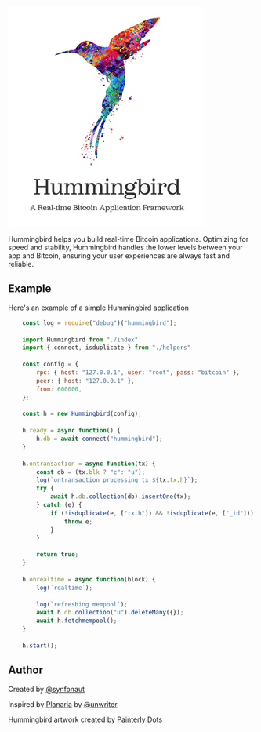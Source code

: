 ![hummingbird](./hummingbird.png)

Hummingbird helps you build real-time Bitcoin applications. Optimizing for speed and stability, Hummingbird handles the lower levels between your app and Bitcoin, ensuring your user experiences are always fast and reliable.



## Example

Here's an example of a simple Hummingbird application

```javascript
    const log = require("debug")("hummingbird");

    import Hummingbird from "./index"
    import { connect, isduplicate } from "./helpers"

    const config = {
        rpc: { host: "127.0.0.1", user: "root", pass: "bitcoin" },
        peer: { host: "127.0.0.1" },
        from: 600000,
    };

    const h = new Hummingbird(config);

    h.ready = async function() {
        h.db = await connect("hummingbird");
    }

    h.ontransaction = async function(tx) {
        const db = (tx.blk ? "c": "u");
        log(`ontransaction processing tx ${tx.tx.h}`);
        try {
            await h.db.collection(db).insertOne(tx);
        } catch (e) {
            if (!isduplicate(e, ["tx.h"]) && !isduplicate(e, ["_id"])) {
                throw e;
            }
        }

        return true;
    }

    h.onrealtime = async function(block) {
        log(`realtime`);

        log(`refreshing mempool`);
        await h.db.collection("u").deleteMany({});
        await h.fetchmempool();
    }

    h.start();
```



## Author

Created by [@synfonaut](https://twitter.com/synfonaut)

Inspired by [Planaria](https://planaria.network) by [@unwriter](https://twitter.com/_unwriter)

Hummingbird artwork created by [Painterly Dots](https://www.painterlydots.com/products/hummingbird-watercolor-print-illustrations-art-print-wedding-gift-wall-art-poster-giclee-wall-decor-art-home-decor-wall-hanging-item-240)
